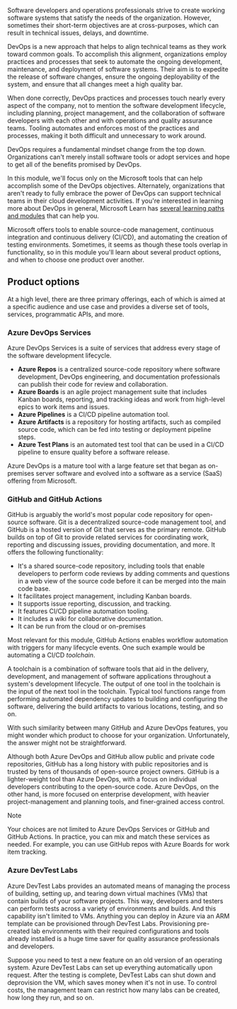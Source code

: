 Software developers and operations professionals strive to create working software systems that satisfy the needs of the organization. However, sometimes their short-term objectives are at cross-purposes, which can result in technical issues, delays, and downtime. 

DevOps is a new approach that helps to align technical teams as they work toward common goals. To accomplish this alignment, organizations employ practices and processes that seek to automate the ongoing development, maintenance, and deployment of software systems. Their aim is to expedite the release of software changes, ensure the ongoing deployability of the system, and ensure that all changes meet a high quality bar. 

When done correctly, DevOps practices and processes touch nearly every aspect of the company, not to mention the software development lifecycle, including planning, project management, and the collaboration of software developers with each other and with operations and quality assurance teams.  Tooling automates and enforces most of the practices and processes, making it both difficult and unnecessary to work around.

DevOps requires a fundamental mindset change from the top down. Organizations can't merely install software tools or adopt services and hope to get all of the benefits promised by DevOps.

In this module, we'll focus only on the Microsoft tools that can help accomplish some of the DevOps objectives.  Alternately, organizations that aren't ready to fully embrace the power of DevOps can support technical teams in their cloud development activities.  If you're interested in learning more about DevOps in general, Microsoft Learn has [several learning paths and modules](https://docs.microsoft.com/learn/browse/?terms=DevOps&azure-portal=true) that can help you.

Microsoft offers tools to enable source-code management, continuous integration and continuous delivery (CI/CD), and automating the creation of testing environments.  Sometimes, it seems as though these tools overlap in functionality, so in this module you'll learn about several product options, and when to choose one product over another.

## Product options

At a high level, there are three primary offerings, each of which is aimed at a specific audience and use case and provides a diverse set of tools, services, programmatic APIs, and more.

### Azure DevOps Services

Azure DevOps Services is a suite of services that address every stage of the software development lifecycle.

- **Azure Repos** is a centralized source-code repository where software development, DevOps engineering, and documentation professionals can publish their code for review and collaboration.
- **Azure Boards** is an agile project management suite that includes Kanban boards, reporting, and tracking ideas and work from high-level epics to work items and issues.
- **Azure Pipelines** is a CI/CD pipeline automation tool.
- **Azure Artifacts** is a repository for hosting artifacts, such as compiled source code, which can be fed into testing or deployment pipeline steps.
- **Azure Test Plans** is an automated test tool that can be used in a CI/CD pipeline to ensure quality before a software release.

Azure DevOps is a mature tool with a large feature set that began as on-premises server software and evolved into a software as a service (SaaS) offering from Microsoft.

### GitHub and GitHub Actions

GitHub is arguably the world's most popular code repository for open-source software. Git is a decentralized source-code management tool, and GitHub is a hosted version of Git that serves as the primary remote. GitHub builds on top of Git to provide related services for coordinating work, reporting and discussing issues, providing documentation, and more. It offers the following functionality:

- It's a shared source-code repository, including tools that enable developers to perform code reviews by adding comments and questions in a web view of the source code before it can be merged into the main code base.
- It facilitates project management, including Kanban boards.
- It supports issue reporting, discussion, and tracking.
- It features CI/CD pipeline automation tooling.
- It includes a wiki for collaborative documentation.
- It can be run from the cloud or on-premises

Most relevant for this module, GitHub Actions enables workflow automation with triggers for many lifecycle events. One such example would be automating a CI/CD *toolchain*.  

A toolchain is a combination of software tools that aid in the delivery, development, and management of software applications throughout a system's development lifecycle. The output of one tool in the toolchain is the input of the next tool in the toolchain. Typical tool functions range from performing automated dependency updates to building and configuring the software, delivering the build artifacts to various locations, testing, and so on.

With such similarity between many GitHub and Azure DevOps features, you might wonder which product to choose for your organization. Unfortunately, the answer might not be straightforward.

Although both Azure DevOps and GitHub allow public and private code repositories, GitHub has a long history with public repositories and is trusted by tens of thousands of open-source project owners.  GitHub is a lighter-weight tool than Azure DevOps, with a focus on individual developers contributing to the open-source code.  Azure DevOps, on the other hand, is more focused on enterprise development, with heavier project-management and planning tools, and finer-grained access control.

> [!NOTE]
> Your choices are not limited to Azure DevOps Services or GitHub and GitHub Actions. In practice, you can mix and match these services as needed. For example, you can use GitHub repos with Azure Boards for work item tracking.

### Azure DevTest Labs

Azure DevTest Labs provides an automated means of managing the process of building, setting up, and tearing down virtual machines (VMs) that contain builds of your software projects. This way, developers and testers can perform tests across a variety of environments and builds. And this capability isn't limited to VMs.  Anything you can deploy in Azure via an ARM template can be provisioned through DevTest Labs. Provisioning pre-created lab environments with their required configurations and tools already installed is a huge time saver for quality assurance professionals and developers.

Suppose you need to test a new feature on an old version of an operating system. Azure DevTest Labs can set up everything automatically upon request. After the testing is complete, DevTest Labs can shut down and deprovision the VM, which saves money when it's not in use. To control costs, the management team can restrict how many labs can be created, how long they run, and so on.
